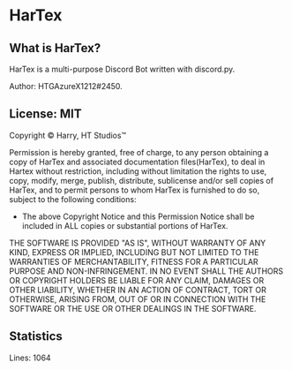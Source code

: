 # HarTex

What is HarTex?
------------------------------

HarTex is a multi-purpose Discord Bot written with discord.py.

Author: HTGAzureX1212#2450.

License: MIT
------------------------------
Copyright © Harry, HT Studios™

Permission is hereby granted, free of charge, to any person obtaining a copy of HarTex and
associated documentation files(HarTex), to deal in Hartex without restriction, including
without limitation the rights to use, copy, modify, merge, publish, distribute, sublicense
and/or sell copies of HarTex, and to permit persons to whom HarTex is furnished to do so,
subject to the following conditions:

- The above Copyright Notice and this Permission Notice shall be included in ALL copies
or substantial portions of HarTex.

THE SOFTWARE IS PROVIDED "AS IS", WITHOUT WARRANTY OF ANY KIND, EXPRESS OR IMPLIED,
INCLUDING BUT NOT LIMITED TO THE WARRANTIES OF MERCHANTABILITY, FITNESS FOR A
PARTICULAR PURPOSE AND NON-INFRINGEMENT. IN NO EVENT SHALL THE AUTHORS OR COPYRIGHT
HOLDERS BE LIABLE FOR ANY CLAIM, DAMAGES OR OTHER LIABILITY, WHETHER IN AN ACTION
OF CONTRACT, TORT OR OTHERWISE, ARISING FROM, OUT OF OR IN CONNECTION WITH THE
SOFTWARE OR THE USE OR OTHER DEALINGS IN THE SOFTWARE.

Statistics
-----------------------------
Lines: 1064
